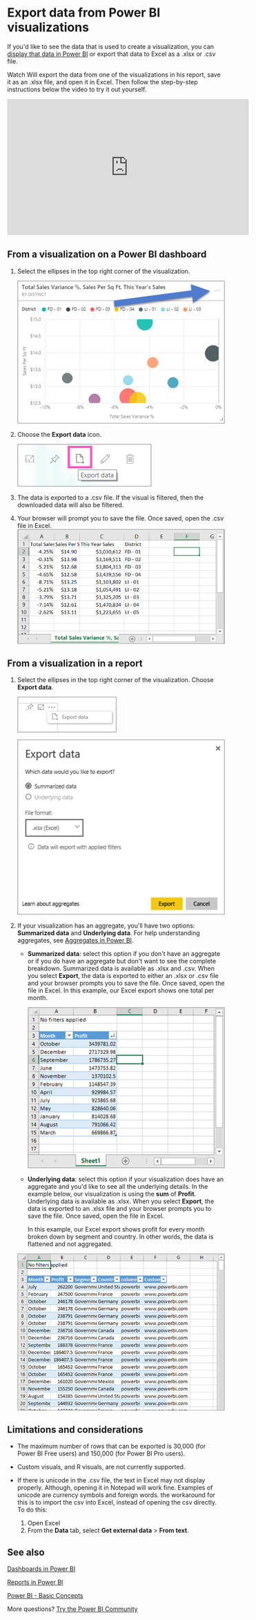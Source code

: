 ﻿<properties
   pageTitle="Export data from a visualization"
   description="Export data from a report visualization and dashboard visualization and view it in Excel."
   services="powerbi"
   documentationCenter=""
   authors="mihart"
   manager="mblythe"
   backup=""
   editor=""
   tags=""
   featuredVideoId="jtlLGRKBvXY"
   qualityFocus="no"
   qualityDate=""/>

<tags
   ms.service="powerbi"
   ms.devlang="NA"
   ms.topic="article"
   ms.tgt_pltfrm="NA"
   ms.workload="powerbi"
   ms.date="01/18/2017"
   ms.author="mihart"/>

# Export data from Power BI visualizations
If you'd like to see the data that is used to create a visualization, you can [display that data in Power BI](powerbi-service-reports-see-data.md) or export that data to Excel as a .xlsx or .csv file.   

Watch Will export the data from one of the visualizations in his report, save it as an .xlsx file, and open it in Excel. Then follow the step-by-step instructions below the video to try it out yourself.

<iframe width="560" height="315" src="https://www.youtube.com/embed/KjheMTGjDXw" frameborder="0" allowfullscreen></iframe>

## From a visualization on a Power BI dashboard

1. Select the ellipses in the top right corner of the visualization.

    ![](media/powerbi-service-export-data/pbi-export-tile3.png)

2. Choose the  **Export data** icon.

    ![](media/powerbi-service-export-data/pbi_export_dash.png)

3.  The data is exported to a .csv file. If the visual is filtered, then the downloaded data will also be filtered.

4. Your browser will prompt you to save the file.  Once saved, open the .csv file in Excel.
    ![](media/powerbi-service-export-data/pbi-export-to-excel.png)


## From a visualization in a report

1. Select the ellipses in the top right corner of the visualization. Choose  **Export data**.

    ![](media/powerbi-service-export-data/power-bi-export-data2.png)

    ![](media/powerbi-service-export-data/power-bi-export-data.png)

2. If your visualization has an aggregate, you'll have two options: **Summarized data** and **Underlying data**. For help understanding aggregates, see [Aggregates in Power BI](powerbi-service-aggregates.md).

    -  **Summarized data**: select this option if you don't have an aggregate or if you do have an aggregate but don't want to see the complete breakdown. Summarized data is available as .xlsx and .csv. When you select  **Export**, the data is exported to either an .xlsx or .csv file and your browser prompts you to save the file. Once saved, open the file in Excel.
       In this example, our Excel export shows one total per month.

       ![](media/powerbi-service-export-data/power-bi-export-summarized.png)

    -  **Underlying data**: select this option if your visualization does have an aggregate and you'd like to see all the underlying details. In the example below, our visualization is using the **sum** of **Profit**. Underlying data is available as .xlsx. When you select **Export**, the data is exported to an .xlsx file and your browser prompts you to save the file. Once saved, open the file in Excel.

       In this example, our Excel export shows profit for every month broken down by segment and country. In other words, the data is flattened and not aggregated.

    ![](media/powerbi-service-export-data/power-bi-export-agg.png)


## Limitations and considerations
-  The maximum number of rows that can be exported is 30,000 (for Power BI Free users) and 150,000 (for Power BI Pro users).

-  Custom visuals, and R visuals, are not currently supported.

-  If there is unicode in the .csv file, the text in Excel may not display properly. Although, opening it in Notepad will work fine. Examples of unicode are currency symbols and foreign words. the workaround for this is to import the csv into Excel, instead of opening the csv directly. To do this:
   1. Open Excel
   2. From the **Data** tab, select **Get external data** > **From text**.

## See also

[Dashboards in Power BI](powerbi-service-dashboards.md)

[Reports in Power BI](powerbi-service-reports.md)

[Power BI - Basic Concepts](powerbi-service-basic-concepts.md)

More questions? [Try the Power BI Community](http://community.powerbi.com/)
